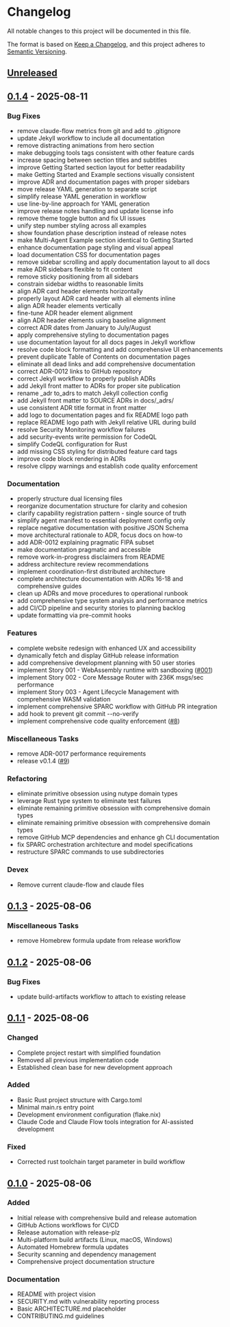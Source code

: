 # Changelog

All notable changes to this project will be documented in this file.

The format is based on [Keep a Changelog](https://keepachangelog.com/en/1.0.0/),
and this project adheres to
[Semantic Versioning](https://semver.org/spec/v2.0.0.html).

## [Unreleased]

## [0.1.4](https://github.com/jwilger/caxton/compare/v0.1.3...v0.1.4) - 2025-08-11

### Bug Fixes

- remove claude-flow metrics from git and add to .gitignore
- update Jekyll workflow to include all documentation
- remove distracting animations from hero section
- make debugging tools tags consistent with other feature cards
- increase spacing between section titles and subtitles
- improve Getting Started section layout for better readability
- make Getting Started and Example sections visually consistent
- improve ADR and documentation pages with proper sidebars
- move release YAML generation to separate script
- simplify release YAML generation in workflow
- use line-by-line approach for YAML generation
- improve release notes handling and update license info
- remove theme toggle button and fix UI issues
- unify step number styling across all examples
- show foundation phase description instead of release notes
- make Multi-Agent Example section identical to Getting Started
- enhance documentation page styling and visual appeal
- load documentation CSS for documentation pages
- remove sidebar scrolling and apply documentation layout to all docs
- make ADR sidebars flexible to fit content
- remove sticky positioning from all sidebars
- constrain sidebar widths to reasonable limits
- align ADR card header elements horizontally
- properly layout ADR card header with all elements inline
- align ADR header elements vertically
- fine-tune ADR header element alignment
- align ADR header elements using baseline alignment
- correct ADR dates from January to July/August
- apply comprehensive styling to documentation pages
- use documentation layout for all docs pages in Jekyll workflow
- resolve code block formatting and add comprehensive UI enhancements
- prevent duplicate Table of Contents on documentation pages
- eliminate all dead links and add comprehensive documentation
- correct ADR-0012 links to GitHub repository
- correct Jekyll workflow to properly publish ADRs
- add Jekyll front matter to ADRs for proper site publication
- rename \_adr to_adrs to match Jekyll collection config
- add Jekyll front matter to SOURCE ADRs in docs/_adrs/
- use consistent ADR title format in front matter
- add logo to documentation pages and fix README logo path
- replace README logo path with Jekyll relative URL during build
- resolve Security Monitoring workflow failures
- add security-events write permission for CodeQL
- simplify CodeQL configuration for Rust
- add missing CSS styling for distributed feature card tags
- improve code block rendering in ADRs
- resolve clippy warnings and establish code quality enforcement

### Documentation

- properly structure dual licensing files
- reorganize documentation structure for clarity and cohesion
- clarify capability registration pattern - single source of truth
- simplify agent manifest to essential deployment config only
- replace negative documentation with positive JSON Schema
- move architectural rationale to ADR, focus docs on how-to
- add ADR-0012 explaining pragmatic FIPA subset
- make documentation pragmatic and accessible
- remove work-in-progress disclaimers from README
- address architecture review recommendations
- implement coordination-first distributed architecture
- complete architecture documentation with ADRs 16-18 and comprehensive guides
- clean up ADRs and move procedures to operational runbook
- add comprehensive type system analysis and performance metrics
- add CI/CD pipeline and security stories to planning backlog
- update formatting via pre-commit hooks

### Features

- complete website redesign with enhanced UX and accessibility
- dynamically fetch and display GitHub release information
- add comprehensive development planning with 50 user stories
- implement Story 001 - WebAssembly runtime with sandboxing
  ([#001](https://github.com/jwilger/caxton/pull/001))
- implement Story 002 - Core Message Router with 236K msgs/sec performance
- implement Story 003 - Agent Lifecycle Management with comprehensive WASM
  validation
- implement comprehensive SPARC workflow with GitHub PR integration
- add hook to prevent git commit --no-verify
- implement comprehensive code quality enforcement
  ([#8](https://github.com/jwilger/caxton/pull/8))

### Miscellaneous Tasks

- remove ADR-0017 performance requirements
- release v0.1.4 ([#9](https://github.com/jwilger/caxton/pull/9))

### Refactoring

- eliminate primitive obsession using nutype domain types
- leverage Rust type system to eliminate test failures
- eliminate remaining primitive obsession with comprehensive domain types
- eliminate remaining primitive obsession with comprehensive domain types
- remove GitHub MCP dependencies and enhance gh CLI documentation
- fix SPARC orchestration architecture and model specifications
- restructure SPARC commands to use subdirectories

### Devex

- Remove current claude-flow and claude files

## [0.1.3](https://github.com/jwilger/caxton/compare/v0.1.2...v0.1.3) - 2025-08-06

### Miscellaneous Tasks

- remove Homebrew formula update from release workflow

## [0.1.2](https://github.com/jwilger/caxton/compare/v0.1.1...v0.1.2) - 2025-08-06

### Bug Fixes

- update build-artifacts workflow to attach to existing release

## [0.1.1] - 2025-08-06

### Changed

- Complete project restart with simplified foundation
- Removed all previous implementation code
- Established clean base for new development approach

### Added

- Basic Rust project structure with Cargo.toml
- Minimal main.rs entry point
- Development environment configuration (flake.nix)
- Claude Code and Claude Flow tools integration for AI-assisted development

### Fixed

- Corrected rust toolchain target parameter in build workflow

## [0.1.0] - 2025-08-06

### Added

- Initial release with comprehensive build and release automation
- GitHub Actions workflows for CI/CD
- Release automation with release-plz
- Multi-platform build artifacts (Linux, macOS, Windows)
- Automated Homebrew formula updates
- Security scanning and dependency management
- Comprehensive project documentation structure

### Documentation

- README with project vision
- SECURITY.md with vulnerability reporting process
- Basic ARCHITECTURE.md placeholder
- CONTRIBUTING.md guidelines

[0.1.0]: https://github.com/jwilger/caxton/releases/tag/v0.1.0
[0.1.1]: https://github.com/jwilger/caxton/compare/v0.1.0...v0.1.1
[unreleased]: https://github.com/jwilger/caxton/compare/v0.1.1...HEAD
